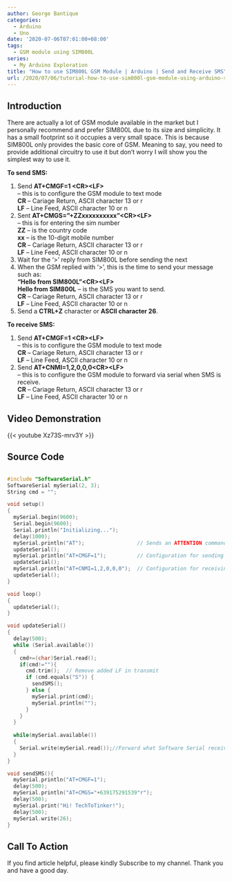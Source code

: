 ```yaml
---
author: George Bantique
categories:
  - Arduino
  - Uno
date: '2020-07-06T07:01:00+08:00'
tags:
  - GSM module using SIM800L
series:
  - My Arduino Exploration
title: "How to use SIM800L GSM Module | Arduino | Send and Receive SMS"
url: /2020/07/06/tutorial-how-to-use-sim800l-gsm-module-using-arduino-send-and-receive-sms/
---
```


## **Introduction**

There are actually a lot of GSM module available in the market but I personally recommend and prefer SIM800L due to its size and simplicity. It has a small footprint so it occupies a very small space. This is because SIM800L only provides the basic core of GSM. Meaning to say, you need to provide additional circuitry to use it but don’t worry I will show you the simplest way to use it.

**To send SMS:**  
 1. Send **AT+CMGF=1 &lt;CR&gt;&lt;LF&gt;**  
 – this is to configure the GSM module to text mode  
 **CR** – Cariage Return, ASCII character 13 or r  
 **LF** – Line Feed, ASCII character 10 or n  
 2. Sent **AT+CMGS=”+ZZxxxxxxxxxx”&lt;CR&gt;&lt;LF&gt;**  
 – this is for entering the sim number  
 **ZZ** – is the country code  
 **xx** – is the 10-digit mobile number  
 **CR** – Cariage Return, ASCII character 13 or r  
 **LF** – Line Feed, ASCII character 10 or n  
 3. Wait for the ‘&gt;’ reply from SIM800L before sending the next  
 4. When the GSM replied with ‘&gt;’, this is the time to send your message such as:  
 **“Hello from SIM800L”&lt;CR&gt;&lt;LF&gt;**  
 **Hello from SIM800L** – is the SMS you want to send.  
 **CR** – Cariage Return, ASCII character 13 or r  
 **LF** – Line Feed, ASCII character 10 or n  
 5. Send a **CTRL+Z** character or **ASCII character 26**.

**To receive SMS:**  
 1. Send **AT+CMGF=1 &lt;CR&gt;&lt;LF&gt;**  
 – this is to configure the GSM module to text mode  
 **CR** – Cariage Return, ASCII character 13 or r  
 **LF** – Line Feed, ASCII character 10 or n  
 2. Send **AT+CNMI=1,2,0,0,0&lt;CR&gt;&lt;LF&gt;**  
 – this is to configure the GSM module to forward via serial when SMS is receive.  
 **CR** – Cariage Return, ASCII character 13 or r  
 **LF** – Line Feed, ASCII character 10 or n

## **Video Demonstration**

{{< youtube Xz73S-mrv3Y >}}

## **Source Code**

```cpp { lineNos="true" wrap="true" }

#include "SoftwareSerial.h"
SoftwareSerial mySerial(2, 3);
String cmd = "";

void setup()
{
  mySerial.begin(9600);
  Serial.begin(9600);
  Serial.println("Initializing...");
  delay(1000);
  mySerial.println("AT");                 // Sends an ATTENTION command, reply should be OK
  updateSerial();
  mySerial.println("AT+CMGF=1");          // Configuration for sending SMS
  updateSerial();
  mySerial.println("AT+CNMI=1,2,0,0,0");  // Configuration for receiving SMS
  updateSerial();
}

void loop()
{
  updateSerial();
}

void updateSerial()
{
  delay(500);
  while (Serial.available()) 
  {
    cmd+=(char)Serial.read();
    if(cmd!=""){
      cmd.trim();  // Remove added LF in transmit
      if (cmd.equals("S")) {
        sendSMS();
      } else {
        mySerial.print(cmd);
        mySerial.println("");
      }
    }
  }
  
  while(mySerial.available()) 
  {
    Serial.write(mySerial.read());//Forward what Software Serial received to Serial Port
  }
}

void sendSMS(){
  mySerial.println("AT+CMGF=1");
  delay(500);
  mySerial.println("AT+CMGS="+639175291539"r");
  delay(500);
  mySerial.print("Hi! TechToTinker!");
  delay(500);
  mySerial.write(26);
}
```

## **Call To Action**

If you find article helpful, please kindly Subscribe to my channel.
Thank you and have a good day.

